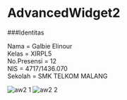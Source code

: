 # AdvancedWidget2

###Identitas

Nama = Galbie Elinour <br>
Kelas = XIRPL5 <br>
No.Presensi = 12 <br>
NIS = 4717/1436.070 <br>
Sekolah = SMK TELKOM MALANG <br>

![aw2 1](https://cloud.githubusercontent.com/assets/21336880/18874928/e2626c58-84ed-11e6-9572-1c7230347e16.jpeg)
![aw2 2](https://cloud.githubusercontent.com/assets/21336880/18874936/ef565348-84ed-11e6-90cc-9b9114de3ce4.jpeg)

